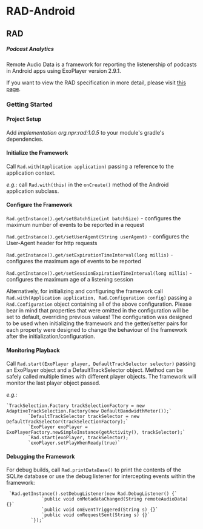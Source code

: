 # RAD-Android

## RAD

##### Podcast Analytics

Remote Audio Data is a framework for reporting the listenership of podcasts in Android apps using ExoPlayer version 2.9.1.

If you want to view the RAD specification in more detail, please visit [this page](https://docs.google.com/document/d/14W1M3RaNfv-3mzY0paTs1A_uZ5fITSvWbpMbIikdHxk).

### Getting Started

#### Project Setup

Add _implementation org.npr:rad:1.0.5_ to your module's gradle's dependencies.

#### Initialize the Framework

Call `Rad.with(Application application)` passing a reference to the application context.

_e.g.:_ call `Rad.with(this)` in the `onCreate()` method of the Android application subclass.

#### Configure the Framework

`Rad.getInstance().get/setBatchSize(int batchSize)` - configures the maximum number of events to be reported in a request

`Rad.getInstance().get/setUserAgent(String userAgent)` - configures the User-Agent header for http requests

`Rad.getInstance().get/setExpirationTimeInterval(long millis)` - configures the maximum age of events to be reported

`Rad.getInstance().get/setSessionExpirationTimeInterval(long millis)` - configures the maximum age of a listening session

Alternatively, for initializing and configuring the framework call `Rad.with(Application application, Rad.Configuration config)` passing a `Rad.Configuration` object containing all of the above configuration. Please bear in mind that properties that were omitted in the configuration will be set to default, overriding previous values! The configuration was designed to be used when initializing the framework and the getter/setter pairs for each property were designed to change the behaviour of the framework after the initialization/configuration.

#### Monitoring Playback

Call `Rad.start(ExoPlayer player, DefaultTrackSelector selector)` passing an ExoPlayer object and a DefaultTrackSelector object. Method can be safely called multiple times with different player objects. The framework will monitor the last player object passed.

_e.g.:_

    `TrackSelection.Factory trackSelectionFactory = new AdaptiveTrackSelection.Factory(new DefaultBandwidthMeter());`
            `DefaultTrackSelector trackSelector = new DefaultTrackSelector(trackSelectionFactory);`
            `ExoPlayer exoPlayer = ExoPlayerFactory.newSimpleInstance(getActivity(), trackSelector);`
            `Rad.start(exoPlayer, trackSelector);`
            `exoPlayer.setPlayWhenReady(true)`

#### Debugging the Framework

 For debug builds, call `Rad.printDataBase()` to print the contents of the SQLite database
 or use the debug listener for intercepting events within the framework:

     `Rad.getInstance().setDebugListener(new Rad.DebugListener() {`
                 `public void onMetadataChanged(String remoteAudioData) {}`
                 `public void onEventTriggered(String s) {}`
                 `public void onRequestSent(String s) {}`
             `});`
